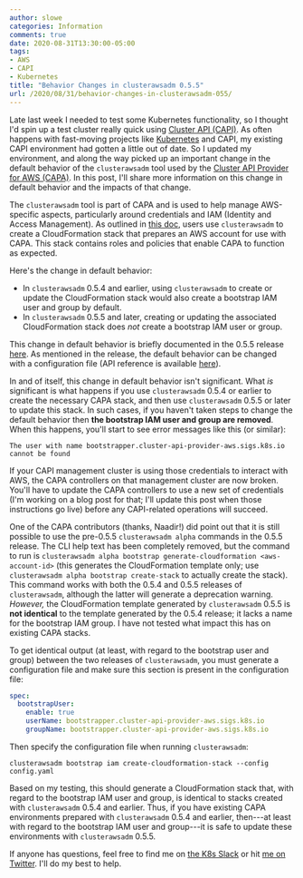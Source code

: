 ```yaml
---
author: slowe
categories: Information
comments: true
date: 2020-08-31T13:30:00-05:00
tags:
- AWS
- CAPI
- Kubernetes
title: "Behavior Changes in clusterawsadm 0.5.5"
url: /2020/08/31/behavior-changes-in-clusterawsadm-055/
---
```


Late last week I needed to test some Kubernetes functionality, so I thought I'd spin up a test cluster really quick using [Cluster API (CAPI)][link-2]. As often happens with fast-moving projects like [Kubernetes][link-3] and CAPI, my existing CAPI environment had gotten a little out of date. So I updated my environment, and along the way picked up an important change in the default behavior of the `clusterawsadm` tool used by the [Cluster API Provider for AWS (CAPA)][link-4]. In this post, I'll share more information on this change in default behavior and the impacts of that change.<!--more-->

The `clusterawsadm` tool is part of CAPA and is used to help manage AWS-specific aspects, particularly around credentials and IAM (Identity and Access Management). As outlined in [this doc][link-6], users use `clusterawsadm` to create a CloudFormation stack that prepares an AWS account for use with CAPA. This stack contains roles and policies that enable CAPA to function as expected.

Here's the change in default behavior:

* In `clusterawsadm` 0.5.4 and earlier, using `clusterawsadm` to create or update the CloudFormation stack would also create a bootstrap IAM user and group by default.
* In `clusterawsadm` 0.5.5 and later, creating or updating the associated CloudFormation stack does _not_ create a bootstrap IAM user or group.

This change in default behavior is briefly documented in the 0.5.5 release [here][link-5]. As mentioned in the release, the default behavior can be changed with a configuration file (API reference is available [here][link-1]).

In and of itself, this change in default behavior isn't significant. What _is_ significant is what happens if you use `clusterawsadm` 0.5.4 or earlier to create the necessary CAPA stack, and then use `clusterawsadm` 0.5.5 or later to update this stack. In such cases, if you haven't taken steps to change the default behavior then **the bootstrap IAM user and group are removed**. When this happens, you'll start to see error messages like this (or similar):

    The user with name bootstrapper.cluster-api-provider-aws.sigs.k8s.io cannot be found

If your CAPI management cluster is using those credentials to interact with AWS, the CAPA controllers on that management cluster are now broken. You'll have to update the CAPA controllers to use a new set of credentials (I'm working on a blog post for that; I'll update this post when those instructions go live) before any CAPI-related operations will succeed.

One of the CAPA contributors (thanks, Naadir!) did point out that it is still possible to use the pre-0.5.5 `clusterawsadm alpha` commands in the 0.5.5 release. The CLI help text has been completely removed, but the command to run is `clusterawsadm alpha bootstrap generate-cloudformation <aws-account-id>` (this generates the CloudFormation template only; use `clusterawsadm alpha bootstrap create-stack` to actually create the stack). This command works with both the 0.5.4 and 0.5.5 releases of `clusterawsadm`, although the latter will generate a deprecation warning. _However,_ the CloudFormation template generated by `clusterawsadm` 0.5.5 is **not identical** to the template generated by the 0.5.4 release; it lacks a name for the bootstrap IAM group. I have not tested what impact this has on existing CAPA stacks.

To get identical output (at least, with regard to the bootstrap user and group) between the two releases of `clusterawsadm`, you must generate a configuration file and make sure this section is present in the configuration file:

```yaml
spec:
  bootstrapUser:
    enable: true
    userName: bootstrapper.cluster-api-provider-aws.sigs.k8s.io
    groupName: bootstrapper.cluster-api-provider-aws.sigs.k8s.io
```

Then specify the configuration file when running `clusterawsadm`:

    clusterawsadm bootstrap iam create-cloudformation-stack --config config.yaml

Based on my testing, this should generate a CloudFormation stack that, with regard to the bootstrap IAM user and group, is identical to stacks created with `clusterawsadm` 0.5.4 and earlier. Thus, if you have existing CAPA environments prepared with `clusterawsadm` 0.5.4 and earlier, then---at least with regard to the bootstrap IAM user and group---it is safe to update these environments with `clusterawsadm` 0.5.5.

If anyone has questions, feel free to find me on [the K8s Slack][link-7] or hit [me on Twitter][link-8]. I'll do my best to help.

[link-1]: https://pkg.go.dev/sigs.k8s.io/cluster-api-provider-aws/cmd/clusterawsadm/api/bootstrap/v1alpha1
[link-2]: https://cluster-api.sigs.k8s.io/
[link-3]: https://kubernetes.io/
[link-4]: https://github.com/kubernetes-sigs/cluster-api-provider-aws
[link-5]: https://github.com/kubernetes-sigs/cluster-api-provider-aws/releases/tag/v0.5.5
[link-6]: https://github.com/kubernetes-sigs/cluster-api-provider-aws/blob/master/docs/prerequisites.md
[link-7]: https://kubernetes.slack.com/
[link-8]: https://twitter.com/scott_lowe

